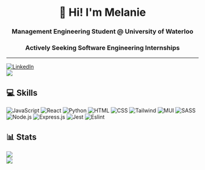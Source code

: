 <h1 align="center"> 👋 Hi! I'm Melanie</h1>
<h3 align="center">Management Engineering Student @ University of Waterloo</h1>
<h3 align="center">Actively Seeking Software Engineering Internships</h1>

---

[![LinkedIn](https://img.shields.io/badge/LinkedIn-%230077B5.svg?logo=linkedin&logoColor=white)](https://www.linkedin.com/in/melaniecheung-/) <Br>
![](https://komarev.com/ghpvc/?username=melaniecheung)

## 💻 Skills
![JavaScript](https://img.shields.io/badge/JavaScript-323330?style=for-the-badge&logo=javascript&logoColor=F7DF1E) ![React](https://img.shields.io/badge/React-20232A?style=for-the-badge&logo=react&logoColor=61DAFB) ![Python](https://img.shields.io/badge/Python-FFD43B?style=for-the-badge&logo=python&logoColor=blue) ![HTML](https://img.shields.io/badge/HTML5-E34F26?style=for-the-badge&logo=html5&logoColor=white) ![CSS](https://img.shields.io/badge/CSS3-1572B6?style=for-the-badge&logo=css3&logoColor=white) ![Tailwind](https://img.shields.io/badge/Tailwind_CSS-38B2AC?style=for-the-badge&logo=tailwind-css&logoColor=white) ![MUI](https://img.shields.io/badge/Material%20UI-007FFF?style=for-the-badge&logo=mui&logoColor=white) ![SASS](https://img.shields.io/badge/Sass-CC6699?style=for-the-badge&logo=sass&logoColor=white) ![Node.js](https://img.shields.io/badge/Node%20js-339933?style=for-the-badge&logo=nodedotjs&logoColor=white) ![Express.js](https://img.shields.io/badge/Express%20js-000000?style=for-the-badge&logo=express&logoColor=white) ![Jest](https://img.shields.io/badge/Jest-C21325?style=for-the-badge&logo=jest&logoColor=white) ![Eslint](https://img.shields.io/badge/eslint-3A33D1?style=for-the-badge&logo=eslint&logoColor=white)

## 📊 Stats
![](https://github-readme-streak-stats.herokuapp.com/?user=melaniecheung&theme=radical&hide_border=false)<Br>
![](https://github-readme-stats.vercel.app/api/top-langs/?username=melaniecheung&theme=radical&hide_border=false&include_all_commits=true&count_private=true&layout=compact)



<!--
**melaniecheung/melaniecheung** is a ✨ _special_ ✨ repository because its `README.md` (this file) appears on your GitHub profile.


- 🔭 I’m currently working on ...
- 🌱 I’m currently learning ...
- 👯 I’m looking to collaborate on ...
- 🤔 I’m looking for help with ...
- 💬 Ask me about ...
- 📫 How to reach me: ...
- 😄 Pronouns: ...
- ⚡ Fun fact: ...
-->
